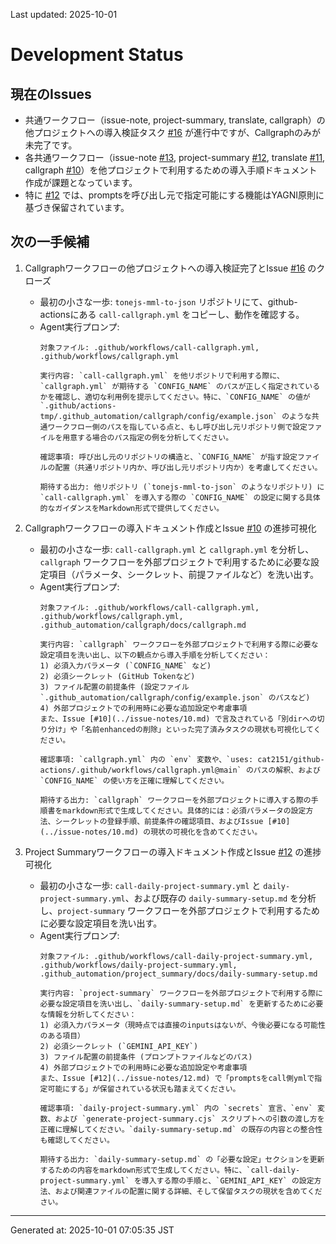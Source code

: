 Last updated: 2025-10-01

# Development Status

## 現在のIssues
- 共通ワークフロー（issue-note, project-summary, translate, callgraph）の他プロジェクトへの導入検証タスク [#16](../issue-notes/16.md) が進行中ですが、Callgraphのみが未完了です。
- 各共通ワークフロー（issue-note [#13](../issue-notes/13.md), project-summary [#12](../issue-notes/12.md), translate [#11](../issue-notes/11.md), callgraph [#10](../issue-notes/10.md)）を他プロジェクトで利用するための導入手順ドキュメント作成が課題となっています。
- 特に [#12](../issue-notes/12.md) では、promptsを呼び出し元で指定可能にする機能はYAGNI原則に基づき保留されています。

## 次の一手候補
1. Callgraphワークフローの他プロジェクトへの導入検証完了とIssue [#16](../issue-notes/16.md) のクローズ
   - 最初の小さな一歩: `tonejs-mml-to-json` リポジトリにて、github-actionsにある `call-callgraph.yml` をコピーし、動作を確認する。
   - Agent実行プロンプ:
     ```
     対象ファイル: .github/workflows/call-callgraph.yml, .github/workflows/callgraph.yml

     実行内容: `call-callgraph.yml` を他リポジトリで利用する際に、`callgraph.yml` が期待する `CONFIG_NAME` のパスが正しく指定されているかを確認し、適切な利用例を提示してください。特に、`CONFIG_NAME` の値が`.github/actions-tmp/.github_automation/callgraph/config/example.json` のような共通ワークフロー側のパスを指している点と、もし呼び出し元リポジトリ側で設定ファイルを用意する場合のパス指定の例を分析してください。

     確認事項: 呼び出し元のリポジトリの構造と、`CONFIG_NAME` が指す設定ファイルの配置（共通リポジトリ内か、呼び出し元リポジトリ内か）を考慮してください。

     期待する出力: 他リポジトリ (`tonejs-mml-to-json` のようなリポジトリ) に `call-callgraph.yml` を導入する際の `CONFIG_NAME` の設定に関する具体的なガイダンスをMarkdown形式で提供してください。
     ```

2. Callgraphワークフローの導入ドキュメント作成とIssue [#10](../issue-notes/10.md) の進捗可視化
   - 最初の小さな一歩: `call-callgraph.yml` と `callgraph.yml` を分析し、`callgraph` ワークフローを外部プロジェクトで利用するために必要な設定項目（パラメータ、シークレット、前提ファイルなど）を洗い出す。
   - Agent実行プロンプ:
     ```
     対象ファイル: .github/workflows/call-callgraph.yml, .github/workflows/callgraph.yml, .github_automation/callgraph/docs/callgraph.md

     実行内容: `callgraph` ワークフローを外部プロジェクトで利用する際に必要な設定項目を洗い出し、以下の観点から導入手順を分析してください：
     1) 必須入力パラメータ (`CONFIG_NAME` など)
     2) 必須シークレット (GitHub Tokenなど)
     3) ファイル配置の前提条件 (設定ファイル `.github_automation/callgraph/config/example.json` のパスなど)
     4) 外部プロジェクトでの利用時に必要な追加設定や考慮事項
     また、Issue [#10](../issue-notes/10.md) で言及されている「別dirへの切り分け」や「名前enhancedの削除」といった完了済みタスクの現状も可視化してください。

     確認事項: `callgraph.yml` 内の `env` 変数や、`uses: cat2151/github-actions/.github/workflows/callgraph.yml@main` のパスの解釈、および `CONFIG_NAME` の使い方を正確に理解してください。

     期待する出力: `callgraph` ワークフローを外部プロジェクトに導入する際の手順書をmarkdown形式で生成してください。具体的には：必須パラメータの設定方法、シークレットの登録手順、前提条件の確認項目、およびIssue [#10](../issue-notes/10.md) の現状の可視化を含めてください。
     ```

3. Project Summaryワークフローの導入ドキュメント作成とIssue [#12](../issue-notes/12.md) の進捗可視化
   - 最初の小さな一歩: `call-daily-project-summary.yml` と `daily-project-summary.yml`、および既存の `daily-summary-setup.md` を分析し、`project-summary` ワークフローを外部プロジェクトで利用するために必要な設定項目を洗い出す。
   - Agent実行プロンプ:
     ```
     対象ファイル: .github/workflows/call-daily-project-summary.yml, .github/workflows/daily-project-summary.yml, .github_automation/project_summary/docs/daily-summary-setup.md

     実行内容: `project-summary` ワークフローを外部プロジェクトで利用する際に必要な設定項目を洗い出し、`daily-summary-setup.md` を更新するために必要な情報を分析してください：
     1) 必須入力パラメータ（現時点では直接のinputsはないが、今後必要になる可能性のある項目）
     2) 必須シークレット (`GEMINI_API_KEY`)
     3) ファイル配置の前提条件 (プロンプトファイルなどのパス)
     4) 外部プロジェクトでの利用時に必要な追加設定や考慮事項
     また、Issue [#12](../issue-notes/12.md) で「promptsをcall側ymlで指定可能にする」が保留されている状況も踏まえてください。

     確認事項: `daily-project-summary.yml` 内の `secrets` 宣言、`env` 変数、および `generate-project-summary.cjs` スクリプトへの引数の渡し方を正確に理解してください。`daily-summary-setup.md` の既存の内容との整合性も確認してください。

     期待する出力: `daily-summary-setup.md` の「必要な設定」セクションを更新するための内容をmarkdown形式で生成してください。特に、`call-daily-project-summary.yml` を導入する際の手順と、`GEMINI_API_KEY` の設定方法、および関連ファイルの配置に関する詳細、そして保留タスクの現状を含めてください。

---
Generated at: 2025-10-01 07:05:35 JST
